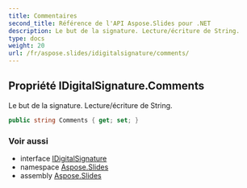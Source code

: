 ```yaml
---
title: Commentaires
second_title: Référence de l'API Aspose.Slides pour .NET
description: Le but de la signature. Lecture/écriture de String.
type: docs
weight: 20
url: /fr/aspose.slides/idigitalsignature/comments/
---
```


## Propriété IDigitalSignature.Comments

Le but de la signature. Lecture/écriture de String.

```csharp
public string Comments { get; set; }
```

### Voir aussi

* interface [IDigitalSignature](../../idigitalsignature)
* namespace [Aspose.Slides](../../idigitalsignature)
* assembly [Aspose.Slides](../../../)

<!-- NE PAS ÉDITER : généré par xmldocmd pour Aspose.Slides.dll -->